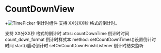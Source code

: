 # CountDownView

+![TimePicker](https://github.com/chenxiruanhai/CountDownView/blob/master/CountDownView.jpg)
倒计时组件     支持 XX分XX秒 格式的倒计时。

   支持 XX分XX秒 格式的倒计时
   attrs:
         countDownTime 倒计时时间
	 count_down_format 倒计时样式本
   method:
         setCountDownTimes()设置倒计时时间
	 start()启动倒计时
         setOnCountDownFinishListener 倒计时结束监听